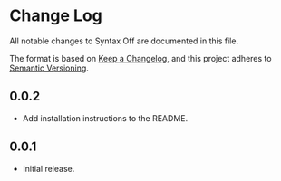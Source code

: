 # Change Log

All notable changes to Syntax Off are documented in this file.

The format is based on [Keep a Changelog](https://keepachangelog.com/en/1.0.0/),
and this project adheres to
[Semantic Versioning](https://semver.org/spec/v2.0.0.html).

## 0.0.2

- Add installation instructions to the README.

## 0.0.1

- Initial release.

